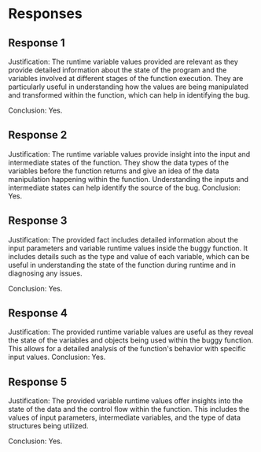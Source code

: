 # Responses
## Response 1
Justification: The runtime variable values provided are relevant as they provide detailed information about the state of the program and the variables involved at different stages of the function execution. They are particularly useful in understanding how the values are being manipulated and transformed within the function, which can help in identifying the bug.

Conclusion: Yes.

## Response 2
Justification: The runtime variable values provide insight into the input and intermediate states of the function. They show the data types of the variables before the function returns and give an idea of the data manipulation happening within the function. Understanding the inputs and intermediate states can help identify the source of the bug.
Conclusion: Yes.

## Response 3
Justification: The provided fact includes detailed information about the input parameters and variable runtime values inside the buggy function. It includes details such as the type and value of each variable, which can be useful in understanding the state of the function during runtime and in diagnosing any issues.

Conclusion: Yes.

## Response 4
Justification: The provided runtime variable values are useful as they reveal the state of the variables and objects being used within the buggy function. This allows for a detailed analysis of the function's behavior with specific input values.
Conclusion: Yes.

## Response 5
Justification: The provided variable runtime values offer insights into the state of the data and the control flow within the function. This includes the values of input parameters, intermediate variables, and the type of data structures being utilized. 

Conclusion: Yes.

